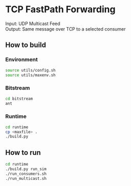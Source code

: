 # TCP FastPath Forwarding

Input: UDP Multicast Feed  
Output: Same message over TCP to a selected consumer


## How to build

### Environment

```bash
source utils/config.sh
source utils/maxenv.sh
```


### Bitstream
```bash
cd bitstream
ant
```


### Runtime

```bash
cd runtime
cp <maxfile> .
./build.py
```


## How to run

```bash
cd runtime
./build.py run_sim
./run_consumers.sh
./run_multicast.sh
```


